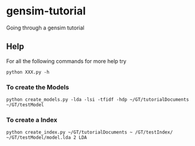 # gensim-tutorial
Going through a gensim tutorial

## Help
For all the following commands for more help try
```
python XXX.py -h
```


### To create the Models
```
python create_models.py -lda -lsi -tfidf -hdp ~/GT/tutorialDocuments ~/GT/testModel
```

### To create a Index
```
python create_index.py ~/GT/tutorialDocuments ~ /GT/testIndex/ ~/GT/testModel/model.lda 2 LDA
```


